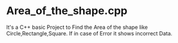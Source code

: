 # Area_of_the_shape.cpp
It's a C++ basic Project to Find the Area of the shape like Circle,Rectangle,Square. If in case of Error it shows incorrect Data.
